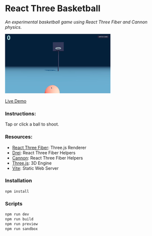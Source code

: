 # React Three Basketball

_An experimental basketball game using React Three Fiber and Cannon physics._

![Preview](/public/preview.gif)

[Live Demo](https://codesandbox.io/p/github/benjaminmiles/react-three-basketball/main)

### Instructions:

Tap or click a ball to shoot.

### Resources:

- [React Three Fiber](https://docs.pmnd.rs/react-three-fiber/): Three.js Renderer
- [Drei](https://github.com/pmndrs/drei): React Three Fiber Helpers
- [Cannon](https://github.com/pmndrs/use-cannon/tree/master/packages/react-three-cannon): React Three Fiber Helpers
- [Three.js](https://threejs.org/docs/index.html#manual/en/introduction/Creating-a-scene): 3D Engine
- [Vite](https://vitejs.dev/guide/): Static Web Server

### Installation

```
npm install
```

### Scripts

```
npm run dev
npm run build
npm run preview
npm run sandbox
```
